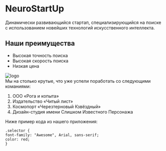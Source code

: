 # **NeuroStartUp**
Динамически развивающийся стартап, специализирующийся на поиске с использованием новейших технологий искусственного интеллекта.
## Наши преимущества
* Высокая точность поиска
* Высокая скорость поиска
* Низкая цена  

![logo](https://raw.githubusercontent.com/netology-ds-team/git-homeworks/main/1_self/logo.png)  
Мы на столько крутые, что уже успели поработать со следующими команиями:
1. ООО «Рога и копыта»
2. Издательство «Читый лист»
3. Космопорт «Черезтерновый Кзвёздный»
4. Дизайн-студия имени Слишком Известного Персонажа  

Ниже пример кода из нашего приложения:  
```
.selector {  
font-family: "Awesome", Arial, sans-serif;  
color: red;  
}